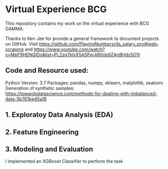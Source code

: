# Virtual Experience BCG

This repository contains my work on the virtual experience with BCG GAMMA.

Thanks to Ken Jee for provide a general framework to document projects on GitHub. Visit https://github.com/PlayingNumbers/ds_salary_proj#web-scraping
and https://www.youtube.com/watch?v=MpF9HENQjDo&list=PL2zq7klxX5ASFejJj80ob9ZAnBHdz5O1t

## Code and Resource used:

Python Version: 3.7
Packages: pandas, numpy, sklearn, matplotlib, seaborn
Generation of synthetic samples: https://towardsdatascience.com/methods-for-dealing-with-imbalanced-data-5b761be45a18

## **1.  Exploratoy Data Analysis (EDA)**
## **2.  Feature Engineering**
## **3.  Modeling and Evaluation**

I implemented an XGBoost Classifier to perform the task

